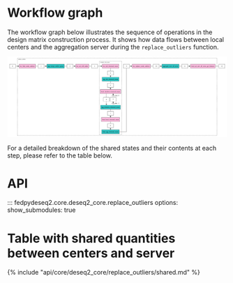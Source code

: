 # Workflow graph

The workflow graph below illustrates the sequence of operations in the design matrix construction process. It shows how data flows between local centers and the aggregation server during the `replace_outliers` function.

![Workflow Graph](workflow_graph.png)

For a detailed breakdown of the shared states and their contents at each step, please refer to the table below.

# API

::: fedpydeseq2.core.deseq2_core.replace_outliers
    options:
        show_submodules: true

# Table with shared quantities between centers and server

{% include "api/core/deseq2_core/replace_outliers/shared.md" %}
